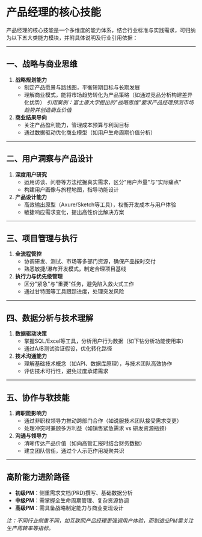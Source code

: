 # 产品经理的核心技能

产品经理的核心技能是一个多维度的能力体系，结合行业标准与实践需求，可归纳为以下五大类能力模块，并附具体说明及行业引用依据：

---

## 一、战略与商业思维

1. **战略规划能力**
   * 制定产品愿景与路线图，平衡短期目标与长期发展
   * 理解商业模式，能将市场趋势转化为产品策略（如通过竞品分析构建差异化优势）
     *引用案例：富士康大学提出的"战略思维"要求产品经理预测市场趋势并创造商业价值*
2. **商业结果导向**
   * 关注产品盈利能力，管理成本预算与利润目标
   * 通过数据驱动优化商业模型（如用户生命周期价值分析）

---

## 二、用户洞察与产品设计

1. **深度用户研究**
   * 运用访谈、问卷等方法挖掘真实需求，区分"用户声量"与"实际痛点"
   * 构建用户画像与旅程地图，指导功能设计
2. **产品设计能力**
   * 高效输出原型（Axure/Sketch等工具），权衡开发成本与用户体验
   * 敏捷响应需求变化，提出高性价比解决方案

---

## 三、项目管理与执行

1. **全流程管控**
   * 协调研发、测试、市场等多部门资源，确保产品按时交付
   * 熟悉敏捷/瀑布开发模式，制定合理项目基线
2. **执行力与优先级管理**
   * 区分"紧急"与"重要"任务，避免陷入救火式工作
   * 通过甘特图等工具跟踪进度，处理突发风险

---

## 四、数据分析与技术理解

1. **数据驱动决策**
   * 掌握SQL/Excel等工具，分析用户行为数据（如下钻分析功能使用率）
   * 通过A/B测试验证假设，优化转化路径
2. **技术沟通能力**
   * 理解基础技术概念（如API、数据库原理），与技术团队高效协作
   * 评估技术可行性，避免过度承诺需求

---

## 五、协作与软技能

1. **跨职能影响力**
   * 通过非职权领导力推动跨部门合作（如说服技术团队接受需求变更）
   * 处理冲突时兼顾多方利益（如销售紧急需求 vs 研发资源瓶颈）
2. **沟通与领导力**
   * 清晰传达产品价值（如向高管汇报时结合财务数据）
   * 建立团队信任，通过个人示范作用凝聚共识

---

## 高阶能力进阶路径

* **初级PM**：侧重需求文档(PRD)撰写、基础数据分析
* **中级PM**：需掌握全生命周期管理、复杂资源协调
* **高级PM**：需具备战略制定能力与商业变现设计

*注：不同行业侧重不同，如互联网产品经理更强调用户体验，而制造业PM需关注生产周转率等指标。*
